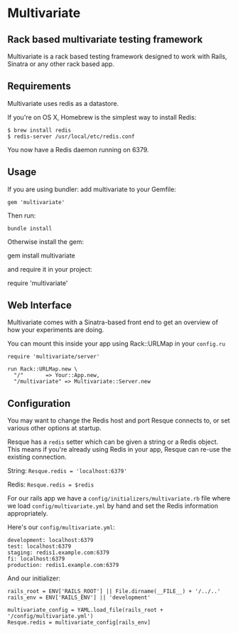 # Multivariate
## Rack based multivariate testing framework

Multivariate is a rack based testing framework designed to work with Rails, Sinatra or any other rack based app.

## Requirements

Multivariate uses redis as a datastore.

If you're on OS X, Homebrew is the simplest way to install Redis:

    $ brew install redis
    $ redis-server /usr/local/etc/redis.conf

You now have a Redis daemon running on 6379.

## Usage

If you are using bundler: add multivariate to your Gemfile:

    gem 'multivariate'

Then run:

    bundle install

Otherwise install the gem:

  gem install multivariate

and require it in your project:

  require 'multivariate'

## Web Interface

Multivariate comes with a Sinatra-based front end to get an overview of how your experiments are doing.

You can mount this inside your app using Rack::URLMap in your `config.ru`

    require 'multivariate/server'

    run Rack::URLMap.new \
      "/"       => Your::App.new,
      "/multivariate" => Multivariate::Server.new

## Configuration

You may want to change the Redis host and port Resque connects to, or
set various other options at startup.

Resque has a `redis` setter which can be given a string or a Redis
object. This means if you're already using Redis in your app, Resque
can re-use the existing connection.

String: `Resque.redis = 'localhost:6379'`

Redis: `Resque.redis = $redis`

For our rails app we have a `config/initializers/multivariate.rb` file where
we load `config/multivariate.yml` by hand and set the Redis information
appropriately.

Here's our `config/multivariate.yml`:

    development: localhost:6379
    test: localhost:6379
    staging: redis1.example.com:6379
    fi: localhost:6379
    production: redis1.example.com:6379

And our initializer:

    rails_root = ENV['RAILS_ROOT'] || File.dirname(__FILE__) + '/../..'
    rails_env = ENV['RAILS_ENV'] || 'development'

    multivariate_config = YAML.load_file(rails_root + '/config/multivariate.yml')
    Resque.redis = multivariate_config[rails_env]
